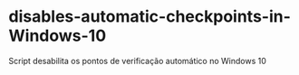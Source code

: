 # disables-automatic-checkpoints-in-Windows-10
Script desabilita os pontos de verificação automático no Windows 10
